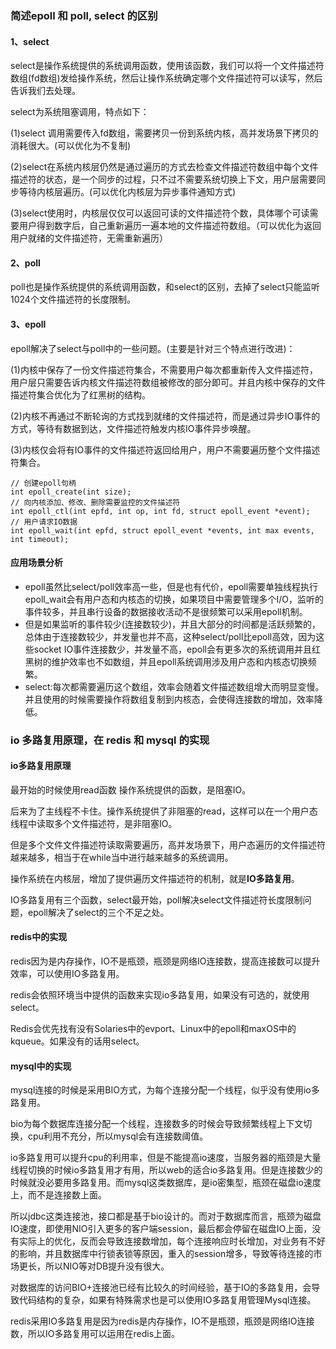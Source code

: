 ### 简述epoll 和 poll, select 的区别

#### 1、select

select是操作系统提供的系统调用函数，使用该函数，我们可以将一个文件描述符数组(fd数组)发给操作系统，然后让操作系统确定哪个文件描述符可以读写，然后告诉我们去处理。

select为系统阻塞调用，特点如下：

(1)select 调用需要传入fd数组，需要拷贝一份到系统内核，高并发场景下拷贝的消耗很大。(可以优化为不复制)

(2)select在系统内核层仍然是通过遍历的方式去检查文件描述符数组中每个文件描述符的状态，是一个同步的过程，只不过不需要系统切换上下文，用户层需要同步等待内核层遍历。(可以优化内核层为异步事件通知方式)

(3)select使用时，内核层仅仅可以返回可读的文件描述符个数，具体哪个可读需要用户得到数字后，自己重新遍历一遍本地的文件描述符数组。（可以优化为返回用户就绪的文件描述符，无需重新遍历）

#### 2、poll

poll也是操作系统提供的系统调用函数，和select的区别，去掉了select只能监听1024个文件描述符的长度限制。

#### 3、epoll

epoll解决了select与poll中的一些问题。(主要是针对三个特点进行改进)：

(1)内核中保存了一份文件描述符集合，不需要用户每次都重新传入文件描述符，用户层只需要告诉内核文件描述符数组被修改的部分即可。并且内核中保存的文件描述符集合优化为了红黑树的结构。

(2)内核不再通过不断轮询的方式找到就绪的文件描述符，而是通过异步IO事件的方式，等待有数据到达，文件描述符触发内核IO事件异步唤醒。

(3)内核仅会将有IO事件的文件描述符返回给用户，用户不需要遍历整个文件描述符集合。

```
// 创建epoll句柄
int epoll_create(int size);
// 向内核添加、修改、删除需要监控的文件描述符
int epoll_ctl(int epfd, int op, int fd, struct epoll_event *event);
// 用户请求IO数据
int epoll_wait(int epfd, struct epoll_event *events, int max events, int timeout);
```



#### 应用场景分析

- epoll虽然比select/poll效率高一些，但是也有代价，epoll需要单独线程执行epoll_wait会有用户态和内核态的切换，如果项目中需要管理多个I/O，监听的事件较多，并且串行设备的数据接收活动不是很频繁可以采用epoll机制。
- 但是如果监听的事件较少(连接数较少)，并且大部分的时间都是活跃频繁的，总体由于连接数较少，并发量也并不高，这种select/poll比epoll高效，因为这些socket IO事件连接数少，并发量不高，epoll会有更多次的系统调用并且红黑树的维护效率也不如数组，并且epoll系统调用涉及用户态和内核态切换频繁。
- select:每次都需要遍历这个数组，效率会随着文件描述数组增大而明显变慢。并且使用的时候需要操作将数组复制到内核态，会使得连接数的增加，效率降低。





### io 多路复用原理，在 redis 和 mysql 的实现

#### io多路复用原理

最开始的时候使用read函数 操作系统提供的函数，是阻塞IO。

后来为了主线程不卡住。操作系统提供了非阻塞的read，这样可以在一个用户态线程中读取多个文件描述符，是非阻塞IO。

但是多个文件文件描述符读取需要遍历，高并发场景下，用户态遍历的文件描述符越来越多，相当于在while当中进行越来越多的系统调用。

操作系统在内核层，增加了提供遍历文件描述符的机制，就是**IO多路复用**。

IO多路复用有三个函数，select最开始，poll解决select文件描述符长度限制问题，epoll解决了select的三个不足之处。

#### redis中的实现

redis因为是内存操作，IO不是瓶颈，瓶颈是网络IO连接数，提高连接数可以提升效率，可以使用IO多路复用。

redis会依照环境当中提供的函数来实现io多路复用，如果没有可选的，就使用select。

Redis会优先找有没有Solaries中的evport、Linux中的epoll和maxOS中的kqueue。如果没有的话用select。

#### mysql中的实现

mysql连接的时候是采用BIO方式，为每个连接分配一个线程，似乎没有使用io多路复用。

bio为每个数据库连接分配一个线程，连接数多的时候会导致频繁线程上下文切换，cpu利用不充分，所以mysql会有连接数阈值。

io多路复用可以提升cpu的利用率，但是不能提高io速度，当服务器的瓶颈是大量线程切换的时候io多路复用才有用，所以web的适合io多路复用。但是连接数少的时候就没必要用多路复用。而mysql这类数据库，是io密集型，瓶颈在磁盘io速度上，而不是连接数上面。

所以jdbc这类连接池，接口都是基于bio设计的。而对于数据库而言，瓶颈为磁盘IO速度，即使用NIO引入更多的客户端session，最后都会停留在磁盘IO上面，没有实际上的优化，反而会导致连接数增加，每个连接响应时长增加，对业务有不好的影响，并且数据库中行锁表锁等原因，重入的session增多，导致等待连接的市场更长，所以NIO等对DB提升没有很大。

对数据库的访问BIO+连接池已经有比较久的时间经验，基于IO的多路复用，会导致代码结构的复杂，如果有特殊需求也是可以使用IO多路复用管理Mysql连接。

redis采用IO多路复用是因为redis是内存操作，IO不是瓶颈，瓶颈是网络IO连接数，所以IO多路复用可以运用在redis上面。


